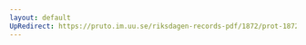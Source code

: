 ```yaml
---
layout: default
UpRedirect: https://pruto.im.uu.se/riksdagen-records-pdf/1872/prot-1872--fk--224/prot-1872--fk--224_002.pdf
---
```


